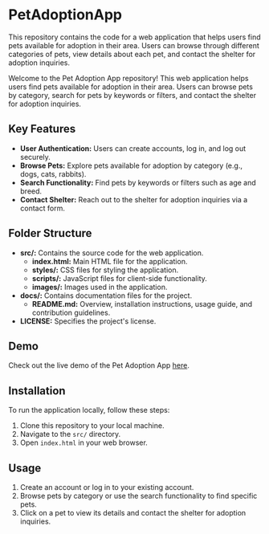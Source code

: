 # PetAdoptionApp
This repository contains the code for a web application that helps users find pets available for adoption in their area. Users can browse through different categories of pets, view details about each pet, and contact the shelter for adoption inquiries.

Welcome to the Pet Adoption App repository! This web application helps users find pets available for adoption in their area. Users can browse pets by category, search for pets by keywords or filters, and contact the shelter for adoption inquiries.

## Key Features
- **User Authentication:** Users can create accounts, log in, and log out securely.
- **Browse Pets:** Explore pets available for adoption by category (e.g., dogs, cats, rabbits).
- **Search Functionality:** Find pets by keywords or filters such as age and breed.
- **Contact Shelter:** Reach out to the shelter for adoption inquiries via a contact form.

## Folder Structure
- **src/:** Contains the source code for the web application.
  - **index.html:** Main HTML file for the application.
  - **styles/:** CSS files for styling the application.
  - **scripts/:** JavaScript files for client-side functionality.
  - **images/:** Images used in the application.
- **docs/:** Contains documentation files for the project.
  - **README.md:** Overview, installation instructions, usage guide, and contribution guidelines.
- **LICENSE:** Specifies the project's license.

## Demo
Check out the live demo of the Pet Adoption App [here](#).

## Installation
To run the application locally, follow these steps:
1. Clone this repository to your local machine.
2. Navigate to the `src/` directory.
3. Open `index.html` in your web browser.

## Usage
1. Create an account or log in to your existing account.
2. Browse pets by category or use the search functionality to find specific pets.
3. Click on a pet to view its details and contact the shelter for adoption inquiries.

